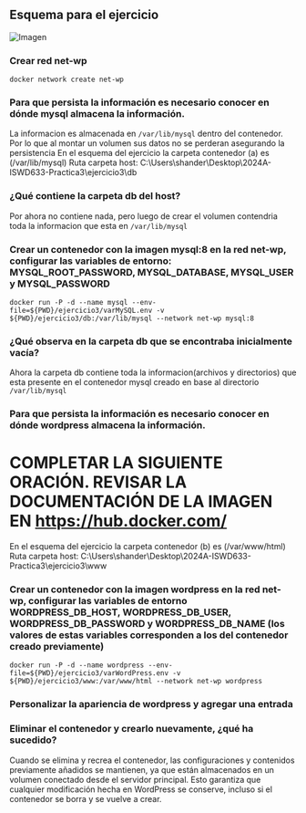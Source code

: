 ## Esquema para el ejercicio
![Imagen](imagenes/esquema-ejercicio3.PNG)

### Crear red net-wp
```
docker network create net-wp
```

### Para que persista la información es necesario conocer en dónde mysql almacena la información.
La informacion es almacenada en  ```/var/lib/mysql``` dentro del contenedor. Por lo que al montar un volumen sus datos no se perderan asegurando la persistencia
En el esquema del ejercicio la carpeta contenedor (a) es (/var/lib/mysql)
Ruta carpeta host: C:\Users\shander\Desktop\2024A-ISWD633-Practica3\ejercicio3\db

### ¿Qué contiene la carpeta db del host?
Por ahora no contiene nada, pero luego de crear el volumen contendria toda la informacion que esta en ```/var/lib/mysql```

### Crear un contenedor con la imagen mysql:8  en la red net-wp, configurar las variables de entorno: MYSQL_ROOT_PASSWORD, MYSQL_DATABASE, MYSQL_USER y MYSQL_PASSWORD
```
docker run -P -d --name mysql --env-file=${PWD}/ejercicio3/varMySQL.env -v ${PWD}/ejercicio3/db:/var/lib/mysql --network net-wp mysql:8
```

### ¿Qué observa en la carpeta db que se encontraba inicialmente vacía?
Ahora la carpeta db contiene toda la informacion(archivos y directorios) que esta presente en el contenedor mysql creado en base al directorio ```/var/lib/mysql```

### Para que persista la información es necesario conocer en dónde wordpress almacena la información.
# COMPLETAR LA SIGUIENTE ORACIÓN. REVISAR LA DOCUMENTACIÓN DE LA IMAGEN EN https://hub.docker.com/
En el esquema del ejercicio la carpeta contenedor (b) es (/var/www/html)
Ruta carpeta host: C:\Users\shander\Desktop\2024A-ISWD633-Practica3\ejercicio3\www

### Crear un contenedor con la imagen wordpress en la red net-wp, configurar las variables de entorno WORDPRESS_DB_HOST, WORDPRESS_DB_USER, WORDPRESS_DB_PASSWORD y WORDPRESS_DB_NAME (los valores de estas variables corresponden a los del contenedor creado previamente)
```
docker run -P -d --name wordpress --env-file=${PWD}/ejercicio3/varWordPress.env -v ${PWD}/ejercicio3/www:/var/www/html --network net-wp wordpress
```

### Personalizar la apariencia de wordpress y agregar una entrada

### Eliminar el contenedor y crearlo nuevamente, ¿qué ha sucedido?

Cuando se elimina y recrea el contenedor, las configuraciones y contenidos previamente añadidos se mantienen, ya que están almacenados en un volumen conectado desde el servidor principal. Esto garantiza que cualquier modificación hecha en WordPress se conserve, incluso si el contenedor se borra y se vuelve a crear.



